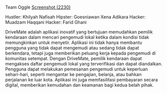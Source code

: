 Team Oggle
[Screenshot (2230)](https://github.com/Muadzamh/DriveMate/assets/148083629/2f7becfd-6875-40d2-924e-d70da9631713)

Hustler: Khilyah Nafisah
Hipster: Goesniawan Xena Adikara
Hacker: Muadzam Haqqani
Hacker: Farid Ghani

DriveMate adalah aplikasi inovatif yang bertujuan memudahkan pemilik kendaraan dalam mencari pengemudi lokal ketika dalam kondisi tidak memungkinkan untuk menyetir. Aplikasi ini tidak hanya membantu pengguna yang tidak dapat mengemudi atau sedang tidak dapat berkendara, tetapi juga memberikan peluang kerja kepada pengemudi di komunitas setempat. Dengan DriveMate, pemilik kendaraan dapat mengakses daftar pengemudi lokal yang terverifikasi dan dapat diandalkan. Pengguna dapat melakukan pemesanan pengemudi untuk keperluan sehari-hari, seperti mengantar ke pengajian, belanja, atau bahkan perjalanan ke luar kota. Aplikasi ini juga memfasilitasi pembayaran secara digital, memberikan kemudahan dan keamanan bagi kedua belah pihak.
